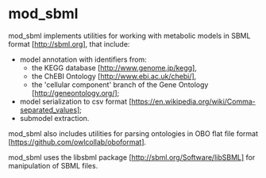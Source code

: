 # mod_sbml

mod_sbml implements utilities for working with metabolic models in SBML format [http://sbml.org], 
that include:
 - model annotation with identifiers from:
    * the KEGG database [http://www.genome.jp/kegg], 
    * the ChEBI Ontology [http://www.ebi.ac.uk/chebi/],
    * the 'cellular component' branch of the Gene Ontology [http://geneontology.org/];
 - model serialization to csv format [https://en.wikipedia.org/wiki/Comma-separated_values];
 - submodel extraction.
 
mod_sbml also includes utilities for parsing ontologies in OBO flat file format [https://github.com/owlcollab/oboformat].
 
mod_sbml uses the libsbml package [http://sbml.org/Software/libSBML] for manipulation of SBML files.

